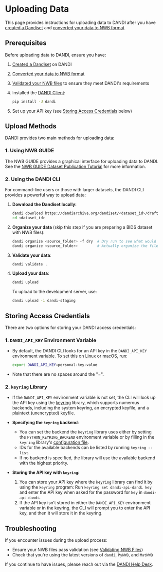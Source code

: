 # Uploading Data

This page provides instructions for uploading data to DANDI after you have [created a Dandiset](./creating-dandiset.md) and [converted your data to NWB format](./converting-data/index.md).

## Prerequisites

Before uploading data to DANDI, ensure you have:

1. [Created a Dandiset](./creating-dandiset.md) on DANDI
2. [Converted your data to NWB format](./converting-data/index.md)
3. [Validated your NWB files](./validating-files.md) to ensure they meet DANDI's requirements
4. Installed the [DANDI Client](https://pypi.org/project/dandi/):
   ```bash
   pip install -U dandi
   ```

5. Set up your API key (see [Storing Access Credentials](#storing-access-credentials) below)

## Upload Methods

DANDI provides two main methods for uploading data:

### 1. Using NWB GUIDE

The NWB GUIDE provides a graphical interface for uploading data to DANDI. See the [NWB GUIDE Dataset Publication Tutorial](https://nwb-guide.readthedocs.io/en/latest/tutorials/dataset_publication.html) for more information.

### 2. Using the DANDI CLI

For command-line users or those with larger datasets, the DANDI CLI provides a powerful way to upload data:

1. **Download the Dandiset locally**:

   ```bash
   dandi download https://dandiarchive.org/dandiset/<dataset_id>/draft
   cd <dataset_id>
   ```

2. **Organize your data** (skip this step if you are preparing a BIDS dataset with NWB files):

   ```bash
   dandi organize <source_folder> -f dry  # Dry run to see what would happen
   dandi organize <source_folder>         # Actually organize the files
   ```

3. **Validate your data**:

   ```bash
   dandi validate .
   ```

4. **Upload your data**:

   ```bash
   dandi upload
   ```

   To upload to the development server, use:

   ```bash
   dandi upload -i dandi-staging
   ```

## Storing Access Credentials

There are two options for storing your DANDI access credentials:

### 1. `DANDI_API_KEY` Environment Variable

- By default, the DANDI CLI looks for an API key in the `DANDI_API_KEY` environment variable. To set this on Linux or macOS, run:

  ```bash
  export DANDI_API_KEY=personal-key-value
  ```

- Note that there are no spaces around the "=".

### 2. `keyring` Library

- If the `DANDI_API_KEY` environment variable is not set, the CLI will look up the API key using the [keyring](https://github.com/jaraco/keyring) library, which supports numerous backends, including the system keyring, an encrypted keyfile, and a plaintext (unencrypted) keyfile.

- **Specifying the `keyring` backend**:
  - You can set the backend the `keyring` library uses either by setting the `PYTHON_KEYRING_BACKEND` environment variable or by filling in the `keyring` library's [configuration file](https://github.com/jaraco/keyring#configuring).
  - IDs for the available backends can be listed by running `keyring --list`.
  - If no backend is specified, the library will use the available backend with the highest priority.

- **Storing the API key with `keyring`**:
  1. You can store your API key where the `keyring` library can find it by using the `keyring` program: Run `keyring set dandi-api-dandi key` and enter the API key when asked for the password for `key` in `dandi-api-dandi`.
  2. If the API key isn't stored in either the `DANDI_API_KEY` environment variable or in the keyring, the CLI will prompt you to enter the API key, and then it will store it in the keyring.

## Troubleshooting

If you encounter issues during the upload process:

- Ensure your NWB files pass validation (see [Validating NWB Files](./validating-files.md))
- Check that you're using the latest versions of `dandi`, `PyNWB`, and `MatNWB`

If you continue to have issues, please reach out via the [DANDI Help Desk](https://github.com/dandi/helpdesk/discussions).
